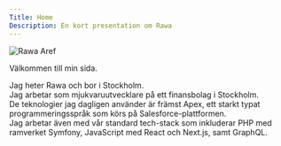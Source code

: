 ```yaml
---
Title: Home
Description: En kort presentation om Rawa
---
```



![Rawa Aref](image/Rawa_Aref.jpeg)

Välkommen till min sida.  
   
Jag heter Rawa och bor i Stockholm.  
Jag arbetar som mjukvaruutvecklare på ett finansbolag i Stockholm.  
De teknologier jag dagligen använder är främst Apex, ett starkt typat programmeringsspråk som körs på Salesforce-plattformen.  
Jag arbetar även med vår standard tech-stack som inkluderar PHP med ramverket Symfony, JavaScript med React och Next.js, samt GraphQL.
